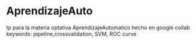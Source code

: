 # AprendizajeAuto
tp para la materia optativa AprendizajeAutomatico hecho en google collab
keywords: pipeline,crossvalidation, SVM, ROC curve
